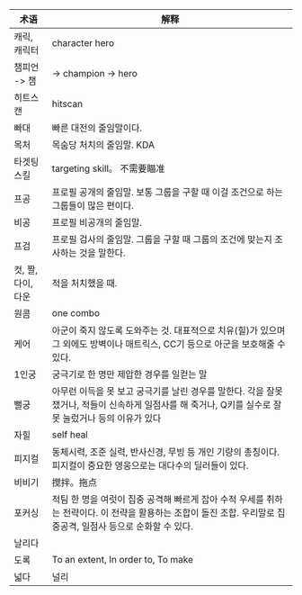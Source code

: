 
| 术语 | 解释 |
| ------ | ------ |
|캐릭, 캐릭터| character hero|
|챔피언 -> 챔| -> champion -> hero|
|히트스캔 |hitscan|
|빠대| 빠른 대전의 줄임말이다.|
|목처| 목숨당 처치의 줄임말. KDA|
|타겟팅 스킬| targeting skill。 不需要瞄准|
|프공| 프로필 공개의 줄임말. 보통 그룹을 구할 때 이걸 조건으로 하는 그룹들이 많은 편이다.|
|비공| 프로필 비공개의 줄임말.|
|프검| 프로필 검사의 줄임말. 그룹을 구할 때 그룹의 조건에 맞는지 조사하는 것을 말한다.|
|컷, 짤, 다이, 다운| 적을 처치했을 때.|
|원콤| one combo|
|케어| 아군이 죽지 않도록 도와주는 것. 대표적으로 치유(힐)가 있으며 그 외에도 방벽이나 매트릭스, CC기 등으로 아군을 보호해줄 수 있다.|
|1인궁| 궁극기로 한 명만 제압한 경우를 일컫는 말|
|뻘궁| 아무런 이득을 못 보고 궁극기를 날린 경우를 말한다. 각을 잘못 쟀거나, 적들이 신속하게 일점사를 해 죽거나, Q키를 실수로 잘못 눌렀거나 등의 이유가 있다|
|자힐| self heal|
|피지컬| 동체시력, 조준 실력, 반사신경, 무빙 등 개인 기량의 총칭이다. 피지컬이 중요한 영웅으로는 대다수의 딜러들이 있다.|
|비비기|搅拌。拖点 |
|포커싱| 적팀 한 명을 여럿이 집중 공격해 빠르게 잡아 수적 우세를 취하는 전략이다. 이 전략을 활용하는 조합이 돌진 조합. 우리말로 집중공격, 일점사 등으로 순화할 수 있다.|
|날리다|
|도록| To an extent, In order to, To make|
|넓다| 널리|
